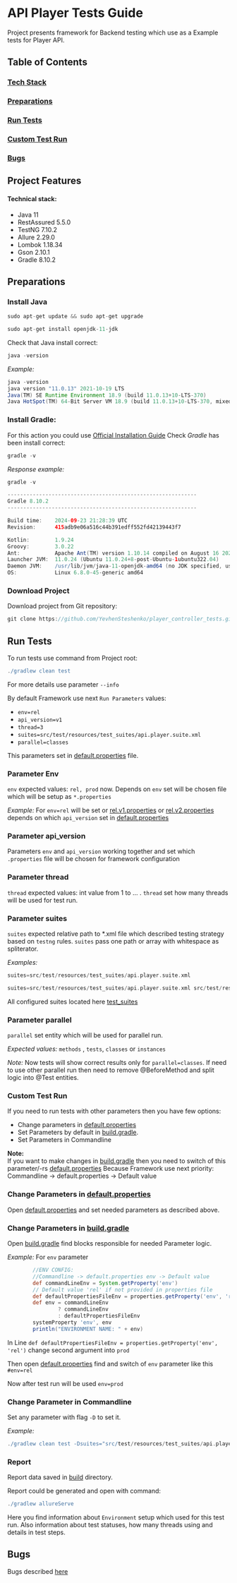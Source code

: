 # API Player Tests Guide

Project presents framework for Backend testing which use as a Example tests for Player API. 

## Table of Contents


### [Tech Stack](#tech-stack)
### [Preparations](#preparations)
### [Run Tests](#run-tests)
### [Custom Test Run](#custom-test-run)
### [Bugs](#bugs)

## Project Features
#### Technical stack:
* Java 11
* RestAssured 5.5.0
* TestNG 7.10.2
* Allure 2.29.0
* Lombok 1.18.34
* Gson 2.10.1
* Gradle 8.10.2



## Preparations
### Install Java

```groovy
sudo apt-get update && sudo apt-get upgrade
```
```groovy
sudo apt-get install openjdk-11-jdk
```
Check that Java install correct:
```groovy
java -version
```
*Example:*
```groovy
java -version
java version "11.0.13" 2021-10-19 LTS
Java(TM) SE Runtime Environment 18.9 (build 11.0.13+10-LTS-370)
Java HotSpot(TM) 64-Bit Server VM 18.9 (build 11.0.13+10-LTS-370, mixed mode)
```
### Install Gradle:
For this action you could use [Official Installation Guide](https://gradle.org/install/)
Check *Gradle* has been install correct:
```groovy
gradle -v
```
*Response example:*
```groovy
gradle -v

------------------------------------------------------------
Gradle 8.10.2
------------------------------------------------------------

Build time:    2024-09-23 21:28:39 UTC
Revision:      415adb9e06a516c44b391edff552fd42139443f7

Kotlin:        1.9.24
Groovy:        3.0.22
Ant:           Apache Ant(TM) version 1.10.14 compiled on August 16 2023
Launcher JVM:  11.0.24 (Ubuntu 11.0.24+8-post-Ubuntu-1ubuntu322.04)
Daemon JVM:    /usr/lib/jvm/java-11-openjdk-amd64 (no JDK specified, using current Java home)
OS:            Linux 6.8.0-45-generic amd64
```



### Download Project
Download project from Git repository:
```groovy
git clone https://github.com/YevhenSteshenko/player_controller_tests.git
```


## Run Tests
To run tests use command from Project root:
```groovy
./gradlew clean test
```
For more details use parameter `--info`

By default Framework use next `Run Parameters` values:
* `env=rel` 
* `api_version=v1`
* `thread=3`
* `suites=src/test/resources/test_suites/api.player.suite.xml`
* `parallel=classes`

This parameters set in [default.properties](./src/test/resources/default.properties) file.

### Parameter Env
`env` expected values: `rel, prod` now. Depends on `env` set will be chosen file which will be setup as `*.properties`

*Example:*
For `env=rel` will be set or [rel.v1.properties](./src/test/resources/rel.v1.properties) or [rel.v2.properties](./src/test/resources/rel.v2.properties)
depends on which `api_version` set in [default.properties](./src/test/resources/default.properties)

### Parameter api_version
Parameters `env` and `api_version` working together and set which `.properties` file will be chosen for framework configuration

### Parameter thread
`thread` expected values: int value from 1 to ... . `thread` set how many threads will be used for test run.

### Parameter suites
`suites` expected relative path to *.xml file which described testing strategy based on `testng` rules. `suites` pass one path or array with whitespace as spliterator.

*Examples:*
```groovy
suites=src/test/resources/test_suites/api.player.suite.xml
```
```groovy
suites=src/test/resources/test_suites/api.player.suite.xml src/test/resources/test_suites/api.player.create.suite.xml
```
All configured suites located here [test_suites](./src/test/resources/test_suites)

### Parameter parallel
`parallel` set entity which will be used for parallel run. 

*Expected values:*
`methods` , `tests`, `classes` or `instances`

*Note:*
Now tests will show correct results only for `parallel=classes`. If need to use other parallel run then need to remove @BeforeMethod and split logic into @Test entities.

### Custom Test Run 

If you need to run tests with other parameters then you have few options:
* Change parameters in [default.properties](./src/test/resources/default.properties)
* Set Parameters by default in [build.gradle](./build.gradle). 
* Set Parameters in Commandline

 **Note:**  
 If you want to make changes in [build.gradle](./build.gradle) then you need to switch of this parameter/-rs [default.properties](./src/test/resources/default.properties)
Because Framework use next priority: Commandline -> default.properties -> Default value

### Change Parameters in [default.properties](./src/test/resources/default.properties)
Open [default.properties](./src/test/resources/default.properties) and set needed parameters as described above.

### Change Parameters in [build.gradle](./build.gradle)
Open [build.gradle](./build.gradle) find blocks responsible for needed Parameter logic.

*Example:*
For `env` parameter
```groovy
        //ENV CONFIG:
        //Commandline -> default.properties env -> Default value
        def commandLineEnv = System.getProperty('env')
        // Default value 'rel' if not provided in properties file
        def defaultPropertiesFileEnv = properties.getProperty('env', 'rel')
        def env = commandLineEnv
                ? commandLineEnv
                : defaultPropertiesFileEnv
        systemProperty 'env', env
        println("ENVIRONMENT NAME: " + env)
```
In Line `def defaultPropertiesFileEnv = properties.getProperty('env', 'rel')`
change second argument into `prod`

Then open [default.properties](./src/test/resources/default.properties) find and switch of `env` parameter like this `#env=rel`

Now after test run will be used `env=prod`

### Change Parameter in Commandline
Set any parameter with flag `-D` to set it.

*Example:*
```groovy
./gradlew clean test -Dsuites="src/test/resources/test_suites/api.player.create.suite.xml src/test/resources/test_suites/api.suite.xml" -Dthread=5 -Denv=rel -Dapi_version=v1 -Dparallel=methods --info
```
### Report
Report data saved in [build](./build) directory.

Report could be generated and open with command:
```groovy
./gradlew allureServe
```
Here you find information about `Environment` setup which used for this test run. Also information about test statuses, how many threads using and details in test steps.

## Bugs
Bugs described [here](./Bugs)

